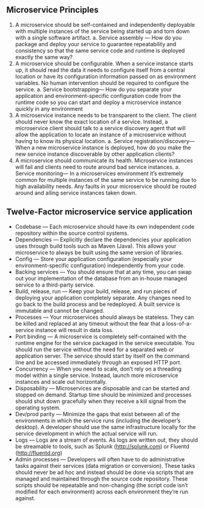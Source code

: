 ## Microservice Principles
1. A microservice should be self-contained and independently deployable with multiple instances of the service being started up and torn down with a single software artifact.
    a. Service assembly — How do you package and deploy your service to guarantee repeatability and consistency so that the same service code and runtime is deployed exactly the same way?
2. A microservice should be configurable. When a service instance starts up, it should read the data it needs to configure itself from a central location or have its configuration information passed on as environment variables. No human intervention should be required to configure the service.
    a. Service bootstrapping— How do you separate your application and environment-specific configuration code from the runtime code so you can start and deploy a microservice instance quickly in any environment
3. A microservice instance needs to be transparent to the client. The client should never know the exact location of a service. Instead, a microservice client should talk to a service discovery agent that will allow the application to locate an instance of a microservice without having to know its physical location.
    a. Service registration/discovery— When a new microservice instance is deployed, how do you make the new service instance discoverable by other application clients?
4. A microservice should communicate its health. Microservice instances will fail and clients need to route around bad service instances.
    a. Service monitoring— In a microservices environment it’s extremely common for multiple instances of the same service to be running due to high availability needs. Any faults in your microservice should be routed around and ailing service instances taken down.
    
## Twelve-Factor microservice service application
- Codebase — Each microservice should have its own independent code repository within the source control systems.
- Dependencies — Explicitly declare the dependencies your application uses through build tools such as Maven (Java). This allows your microservice to always be built using the same version of libraries.
- Config — Store your application configuration (especially your environment-specific configuration) independently from your code.
- Backing services — You should ensure that at any time, you can swap out your implementation of the database from an in-house managed service to a third-party service.
- Build, release, run — Keep your build, release, and run pieces of deploying your application completely separate. Any changes need to go back to the build process and be redeployed. A built service is immutable and cannot be changed.
- Processes — Your microservices should always be stateless. They can be killed and replaced at any timeout without the fear that a loss-of-a-service instance will result in data loss.
- Port binding — A microservice is completely self-contained with the runtime engine for the service packaged in the service executable. You should run the service without the need for a separated web or application server. The service should start by itself on the command line and be accessed immediately through an exposed HTTP port.
- Concurrency — When you need to scale, don’t rely on a threading model within a single service. Instead, launch more microservice instances and scale out horizontally.
- Disposability — Microservices are disposable and can be started and stopped on demand. Startup time should be minimized and processes should shut down gracefully when they receive a kill signal from the operating system.
- Dev/prod parity — Minimize the gaps that exist between all of the environments in which the service runs (including the developer’s desktop). A developer should use the same infrastructure locally for the service development in which the actual service will run. 
- Logs — Logs are a stream of events. As logs are written out, they should be streamable to tools, such as Splunk (http://splunk.com) or Fluentd (http://fluentd.org)
- Admin processes — Developers will often have to do administrative tasks against their services (data migration or conversion). These tasks should never be ad hoc and instead should be done via scripts that are managed and maintained through the source code repository. These scripts should be repeatable and non-changing (the script code isn’t modified for each environment) across each environment they’re run against.